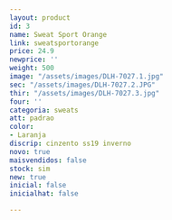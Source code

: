 ```yaml
---
layout: product
id: 3
name: Sweat Sport Orange
link: sweatsportorange
price: 24.9
newprice: ''
weight: 500
image: "/assets/images/DLH-7027.1.jpg"
sec: "/assets/images/DLH-7027.2.JPG"
thir: "/assets/images/DLH-7027.3.jpg"
four: ''
categoria: sweats
att: padrao
color:
- Laranja
discrip: cinzento ss19 inverno
novo: true
maisvendidos: false
stock: sim
new: true
inicial: false
inicialhat: false

---
```

